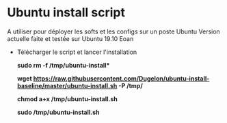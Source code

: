 # Ubuntu install script
A utiliser pour déployer les softs et les configs sur un poste Ubuntu
Version actuelle faite et testée sur Ubuntu 19.10 Eoan

* Télécharger le script et lancer l'installation

  __sudo rm -f /tmp/ubuntu-install*__

  **wget https://raw.githubusercontent.com/Dugelon/ubuntu-install-baseline/master/ubuntu-install.sh -P /tmp/**

  **chmod a+x /tmp/ubuntu-install.sh**

  **sudo /tmp/ubuntu-install.sh**


